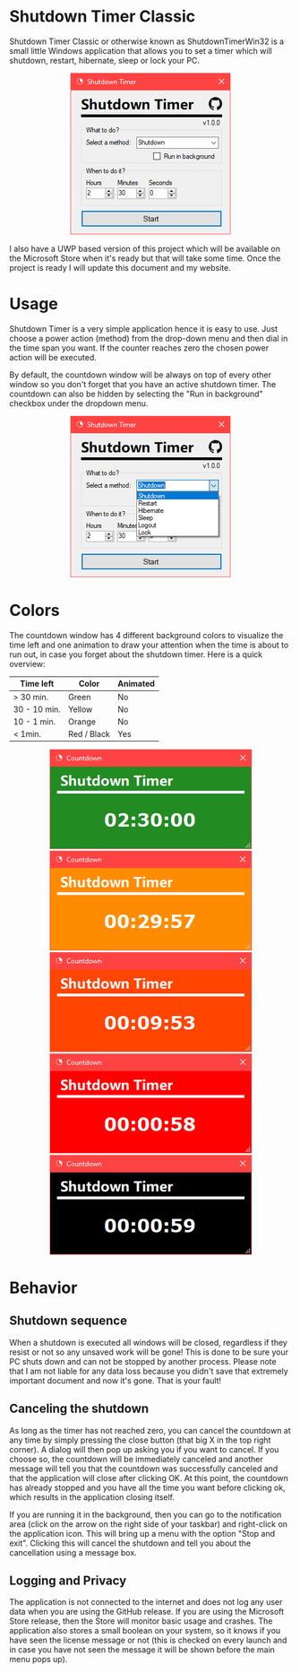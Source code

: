 # Shutdown Timer Classic
Shutdown Timer Classic or otherwise known as ShutdownTimerWin32 is a small little Windows application that allows you to set a timer which will shutdown, restart, hibernate, sleep or lock your PC.
<p align="center">
  <img alt="Screenshot of the main menu" src="Images/Menu.png">
</p>

I also have a UWP based version of this project which will be available on the Microsoft Store when it's ready but that will take some time. Once the project is ready I will update this document and my website.

# Usage
Shutdown Timer is a very simple application hence it is easy to use.
Just choose a power action (method) from the drop-down menu and then dial in the time span you want. If the counter reaches zero the chosen power action will be executed.

By default, the countdown window will be always on top of every other window so you don't forget that you have an active shutdown timer. The countdown can also be hidden by selecting the "Run in background" checkbox under the dropdown menu.
<p align="center">
  <img alt="Screenshot of the main menu with extended combobox" src="Images/Menu2.png">
</p>

# Colors
The countdown window has 4 different background colors to visualize the time left and one animation to draw your attention when the time is about to run out, in case you forget about the shutdown timer.
Here is a quick overview:

| Time left     | Color         | Animated  |
| ------------- | ------------- | --------- |
| > 30 min.     | Green         | No        |
| 30 - 10 min.  | Yellow        | No        |
| 10 - 1 min.   | Orange        | No        |
| < 1min.       | Red / Black   | Yes       |

<p align="center">
  <img alt="Screenshot of countdown window with green background" src="Images/CountdownGreen.png">
  <img alt="Screenshot of countdown window with yellow background" src="Images/CountdownYellow.png">
  <img alt="Screenshot of countdown window with orangebackground" src="Images/CountdownOrange.png">
  <img alt="Screenshot of countdown window with red background" src="Images/CountdownRed.png">
  <img alt="Screenshot of countdown window with black background" src="Images/CountdownBlack.png">
</p>

# Behavior
## Shutdown sequence
When a shutdown is executed all windows will be closed, regardless if they resist or not so any unsaved work will be gone! This is done to be sure your PC shuts down and can not be stopped by another process. Please note that I am not liable for any data loss because you didn't save that extremely important document and now it's gone. That is your fault!

## Canceling the shutdown
As long as the timer has not reached zero, you can cancel the countdown at any time by simply pressing the close button (that big X in the top right corner). A dialog will then pop up asking you if you want to cancel. If you choose so, the countdown will be immediately canceled and another message will tell you that the countdown was successfully canceled and that the application will close after clicking OK. At this point, the countdown has already stopped and you have all the time you want before clicking ok, which results in the application closing itself.

If you are running it in the background, then you can go to the notification area (click on the arrow on the right side of your taskbar) and right-click on the application icon. This will bring up a menu with the option "Stop and exit". Clicking this will cancel the shutdown and tell you about the cancellation using a message box.

## Logging and Privacy
The application is not connected to the internet and does not log any user data when you are using the GitHub release. If you are using the Microsoft Store release, then the Store will monitor basic usage and crashes. The application also stores a small boolean on your system, so it knows if you have seen the license message or not (this is checked on every launch and in case you have not seen the message it will be shown before the main menu pops up).
